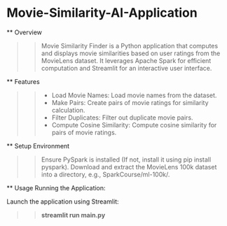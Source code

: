 # Movie-Similarity-AI-Application

** Overview
>> Movie Similarity Finder is a Python application that computes and displays movie similarities based on user ratings from the MovieLens dataset. It leverages Apache Spark for efficient computation and Streamlit for an interactive user interface.

** Features
>> - Load Movie Names: Load movie names from the dataset.
>> - Make Pairs: Create pairs of movie ratings for similarity calculation.
>> - Filter Duplicates: Filter out duplicate movie pairs.
>> - Compute Cosine Similarity: Compute cosine similarity for pairs of movie ratings.

** Setup Environment

>> Ensure PySpark is installed (If not, install it using pip install pyspark).
>> Download and extract the MovieLens 100k dataset into a directory, e.g., SparkCourse/ml-100k/.

** Usage
Running the Application:

Launch the application using Streamlit: 
>> **streamlit run main.py**
